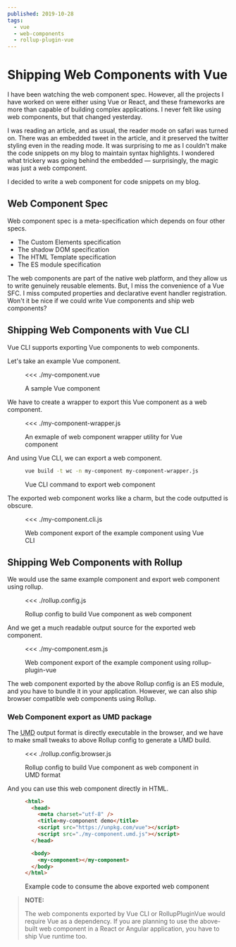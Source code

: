 ```yaml
---
published: 2019-10-28
tags:
  - vue
  - web-components
  - rollup-plugin-vue
---
```


# Shipping Web Components with Vue

I have been watching the web component spec. However, all the projects I have worked on were either using Vue or React, and these frameworks are more than capable of building complex applications. I never felt like using web components, but that changed yesterday.

<!-- more -->

I was reading an article, and as usual, the reader mode on safari was turned on. There was an embedded tweet in the article, and it preserved the twitter styling even in the reading mode. It was surprising to me as I couldn't make the code snippets on my blog to maintain syntax highlights. I wondered what trickery was going behind the embedded — surprisingly, the magic was just a web component.

I decided to write a web component for code snippets on my blog.

## Web Component Spec

Web component spec is a meta-specification which depends on four other specs.

- The Custom Elements specification
- The shadow DOM specification
- The HTML Template specification
- The ES module specification

The web components are part of the native web platform, and they allow us to write genuinely reusable elements. But, I miss the convenience of a Vue SFC. I miss computed properties and declarative event handler registration. Won't it be nice if we could write Vue components and ship web components?

## Shipping Web Components with Vue CLI

Vue CLI supports exporting Vue components to web components.

Let's take an example Vue component.

<figure data-type="code">

<<< ./my-component.vue

<figcaption>A sample Vue component</figcaption>
</figure>

We have to create a wrapper to export this Vue component as a web component.

<figure data-type="code">

<<< ./my-component-wrapper.js

<figcaption>An exmaple of web component wrapper utility for Vue component</figcaption>
</figure>

And using Vue CLI, we can export a web component.

<figure data-type="code">

```bash
vue build -t wc -n my-component my-component-wrapper.js
```

<figcaption>Vue CLI command to export web component</figcaption>
</figure>

The exported web component works like a charm, but the code outputted is obscure.

<figure data-type="code">

<<< ./my-component.cli.js

<figcaption>Web component export of the example component using Vue CLI</figcaption>
</figure>

## Shipping Web Components with Rollup

We would use the same example component and export web component using rollup.

<figure data-type="code">

<<< ./rollup.config.js

<figcaption>Rollup config to build Vue component as web component</figcaption>
</figure>

And we get a much readable output source for the exported web component.

<figure data-type="code">

<<< ./my-component.esm.js

<figcaption>Web component export of the example component using rollup-plugin-vue</figcaption>
</figure>

The web component exported by the above Rollup config is an ES module, and you have to bundle it in your application. However, we can also ship browser compatible web components using Rollup.

### Web Component export as UMD package

The <abbr title="Universal Module Definition">UMD</abbr> output format is directly executable in the browser, and we have to make small tweaks to above Rollup config to generate a UMD build.

<figure data-type="code">

<<< ./rollup.config.browser.js

<figcaption>Rollup config to build Vue component as web component in UMD format</figcaption>
</figure>

And you can use this web component directly in HTML.

<figure data-type="code">

```html
<html>
  <head>
    <meta charset="utf-8" />
    <title>my-component demo</title>
    <script src="https://unpkg.com/vue"></script>
    <script src="./my-component.umd.js"></script>
  </head>

  <body>
    <my-component></my-component>
  </body>
</html>
```

<figcaption>Example code to consume the above exported web component</figcaption>
</figure>

> **NOTE:**
>
> The web components exported by Vue CLI or RollupPluginVue would require Vue as a dependency.
> If you are planning to use the above-built web component in a React or Angular application, you have to ship Vue runtime too.

